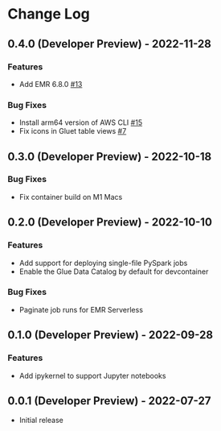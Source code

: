 # Change Log

## 0.4.0 (Developer Preview) - 2022-11-28

### Features

- Add EMR 6.8.0 [#13](https://github.com/awslabs/amazon-emr-vscode-toolkit/issues/13)

### Bug Fixes

- Install arm64 version of AWS CLI [#15](https://github.com/awslabs/amazon-emr-vscode-toolkit/issues/15)
- Fix icons in Gluet table views [#7](https://github.com/awslabs/amazon-emr-vscode-toolkit/issues/7)

## 0.3.0 (Developer Preview) - 2022-10-18

### Bug Fixes

- Fix container build on M1 Macs

## 0.2.0 (Developer Preview) - 2022-10-10

### Features

- Add support for deploying single-file PySpark jobs
- Enable the Glue Data Catalog by default for devcontainer

### Bug Fixes

- Paginate job runs for EMR Serverless

## 0.1.0 (Developer Preview) - 2022-09-28

### Features

- Add ipykernel to support Jupyter notebooks

## 0.0.1 (Developer Preview) - 2022-07-27

- Initial release
